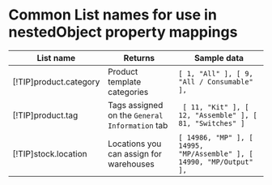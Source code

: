 # Common List names for use in nestedObject property mappings

|List name|Returns|Sample data|
|----|----|----|
|[!TIP]product.category|Product template categories | `[ 1, "All" ], [ 9, "All / Consumable" ], `|
|[!TIP]product.tag|Tags assigned on the `General Information` tab | ` [ 11, "Kit" ], [ 12, "Assemble" ], [ 81, "Switches" ]`|
|[!TIP]stock.location|Locations you can assign for warehouses|`[ 14986, "MP" ], [ 14995, "MP/Assemble" ], [ 14990, "MP/Output" ],`|